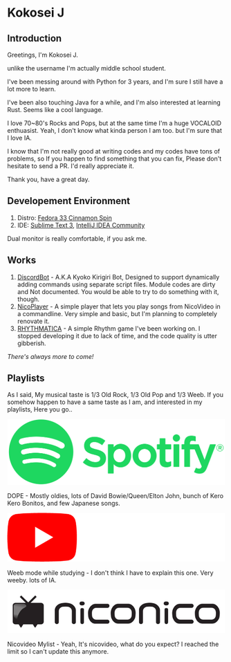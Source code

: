 # Kokosei J
## Introduction
Greetings, I'm Kokosei J.

unlike the username I'm actually middle school student.

I've been messing around with Python for 3 years, and I'm sure I still have a lot more to learn.

I've been also touching Java for a while, and I'm also interested at learning Rust. Seems like a cool language.

I love 70~80's Rocks and Pops, but at the same time I'm a huge VOCALOID enthuasist. Yeah, I don't know what kinda person I am too. but I'm sure that I love IA.

I know that I'm not really good at writing codes and my codes have tons of problems, so If you happen to find something that you can fix, Please don't hesitate to send a PR. I'd really appreciate it.

Thank you, have a great day.

## Developement Environment
1. Distro: [Fedora 33 Cinnamon Spin](https://spins.fedoraproject.org/en/cinnamon/)
2. IDE: [Sublime Text 3](https://www.sublimetext.com/), [IntelliJ IDEA Community](https://www.jetbrains.com/idea/)

Dual monitor is really comfortable, if you ask me.

## Works
1. [DiscordBot](https://github.com/KokoseiJ/DiscordBot) - A.K.A Kyoko Kirigiri Bot, Designed to support dynamically adding commands using separate script files. Module codes are dirty and Not documented. You would be able to try to do something with it, though.
2. [NicoPlayer](https://github.com/KokoseiJ/NicoPlayer) - A simple player that lets you play songs from NicoVideo in a commandline. Very simple and basic, but I'm planning to completely renovate it.
3. [RHYTHMATICA](https://github.com/KokoseiJ/RHYTHMATICA) - A simple Rhythm game I've been working on. I stopped developing it due to lack of time, and the code quality is utter gibberish.

*There's always more to come!*

## Playlists
As I said, My musical taste is 1/3 Old Rock, 1/3 Old Pop and 1/3 Weeb. If you somehow happen to have a same taste as I am, and interested in my playlists, Here you go..

[![Spotify](/assets/Spotify.png)](https://open.spotify.com/playlist/33prRxZdNzGK9MuNNnuCsJ?si=si2d2f8zQCCBoPnQsj2Ytw)

DOPE - Mostly oldies, lots of David Bowie/Queen/Elton John, bunch of Kero Kero Bonitos, and few Japanese songs.

[![Youtube](/assets/Youtube.png)](https://www.youtube.com/playlist?list=PL-SgDZ9d8OvSHURxcAt89Gy9UbW7zd7YC)

Weeb mode while studying - I don't think I have to explain this one. Very weeby. lots of IA.

[![Nicovideo](/assets/nicovideo.webp)](https://www.nicovideo.jp/mylist/61011276)

Nicovideo Mylist - Yeah, It's nicovideo, what do you expect? I reached the limit so I can't update this anymore.
